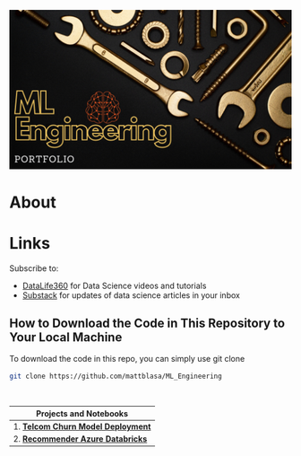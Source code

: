 ![Logo](https://github.com/mattblasa/ML_Engineering/blob/main/images/main.png)

# About

# Links

Subscribe to:
- [DataLife360](https://www.youtube.com/@datalife360) for Data Science videos and tutorials 
- [Substack](https://datalife360.substack.com/) for updates of data science articles in your inbox


## How to Download the Code in This Repository to Your Local Machine

To download the code in this repo, you can simply use git clone
```bash
git clone https://github.com/mattblasa/ML_Engineering
```

<br>

| Projects and Notebooks |
| ---------------------- |
| 1. [**Telcom Churn Model Deployment**](https://github.com) |
| 2. [**Recommender Azure Databricks**](https://github.com/) |
